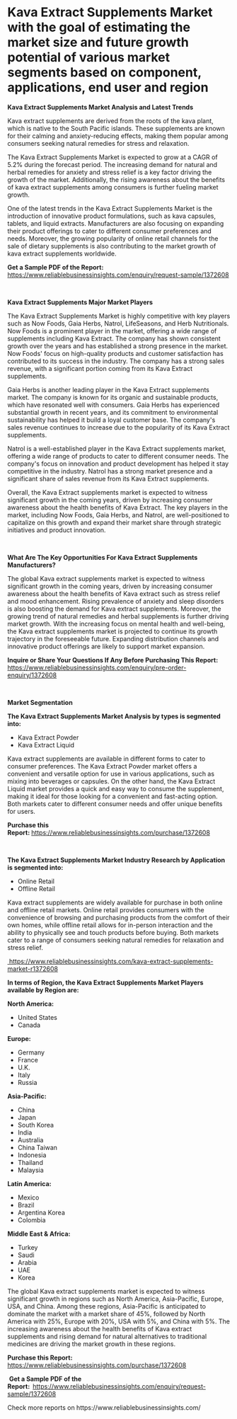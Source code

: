 <p><h1>Kava Extract Supplements Market with the goal of estimating the market size and future growth potential of various market segments based on component, applications, end user and region</h1></p><p><strong>Kava Extract Supplements Market Analysis and Latest Trends</strong></p>
<p><p>Kava extract supplements are derived from the roots of the kava plant, which is native to the South Pacific islands. These supplements are known for their calming and anxiety-reducing effects, making them popular among consumers seeking natural remedies for stress and relaxation. </p><p>The Kava Extract Supplements Market is expected to grow at a CAGR of 5.2% during the forecast period. The increasing demand for natural and herbal remedies for anxiety and stress relief is a key factor driving the growth of the market. Additionally, the rising awareness about the benefits of kava extract supplements among consumers is further fueling market growth.</p><p>One of the latest trends in the Kava Extract Supplements Market is the introduction of innovative product formulations, such as kava capsules, tablets, and liquid extracts. Manufacturers are also focusing on expanding their product offerings to cater to different consumer preferences and needs. Moreover, the growing popularity of online retail channels for the sale of dietary supplements is also contributing to the market growth of kava extract supplements worldwide.</p></p>
<p><strong>Get a Sample PDF of the Report:&nbsp;</strong> <a href="https://www.reliablebusinessinsights.com/enquiry/request-sample/1372608">https://www.reliablebusinessinsights.com/enquiry/request-sample/1372608</a></p>
<p>&nbsp;</p>
<p><strong>Kava Extract Supplements Major Market Players</strong></p>
<p><p>The Kava Extract Supplements Market is highly competitive with key players such as Now Foods, Gaia Herbs, Natrol, LifeSeasons, and Herb Nutritionals. Now Foods is a prominent player in the market, offering a wide range of supplements including Kava Extract. The company has shown consistent growth over the years and has established a strong presence in the market. Now Foods' focus on high-quality products and customer satisfaction has contributed to its success in the industry. The company has a strong sales revenue, with a significant portion coming from its Kava Extract supplements.</p><p>Gaia Herbs is another leading player in the Kava Extract supplements market. The company is known for its organic and sustainable products, which have resonated well with consumers. Gaia Herbs has experienced substantial growth in recent years, and its commitment to environmental sustainability has helped it build a loyal customer base. The company's sales revenue continues to increase due to the popularity of its Kava Extract supplements.</p><p>Natrol is a well-established player in the Kava Extract supplements market, offering a wide range of products to cater to different consumer needs. The company's focus on innovation and product development has helped it stay competitive in the industry. Natrol has a strong market presence and a significant share of sales revenue from its Kava Extract supplements.</p><p>Overall, the Kava Extract supplements market is expected to witness significant growth in the coming years, driven by increasing consumer awareness about the health benefits of Kava Extract. The key players in the market, including Now Foods, Gaia Herbs, and Natrol, are well-positioned to capitalize on this growth and expand their market share through strategic initiatives and product innovation.</p></p>
<p>&nbsp;</p>
<p><strong>What Are The Key Opportunities For Kava Extract Supplements Manufacturers?</strong></p>
<p><p>The global Kava extract supplements market is expected to witness significant growth in the coming years, driven by increasing consumer awareness about the health benefits of Kava extract such as stress relief and mood enhancement. Rising prevalence of anxiety and sleep disorders is also boosting the demand for Kava extract supplements. Moreover, the growing trend of natural remedies and herbal supplements is further driving market growth. With the increasing focus on mental health and well-being, the Kava extract supplements market is projected to continue its growth trajectory in the foreseeable future. Expanding distribution channels and innovative product offerings are likely to support market expansion.</p></p>
<p><strong>Inquire or Share Your Questions If Any Before Purchasing This Report:</strong> <a href="https://www.reliablebusinessinsights.com/enquiry/pre-order-enquiry/1372608">https://www.reliablebusinessinsights.com/enquiry/pre-order-enquiry/1372608</a></p>
<p>&nbsp;</p>
<p><strong>Market Segmentation</strong></p>
<p><strong>The Kava Extract Supplements Market Analysis by types is segmented into:</strong></p>
<p><ul><li>Kava Extract Powder</li><li>Kava Extract Liquid</li></ul></p>
<p><p>Kava extract supplements are available in different forms to cater to consumer preferences. The Kava Extract Powder market offers a convenient and versatile option for use in various applications, such as mixing into beverages or capsules. On the other hand, the Kava Extract Liquid market provides a quick and easy way to consume the supplement, making it ideal for those looking for a convenient and fast-acting option. Both markets cater to different consumer needs and offer unique benefits for users.</p></p>
<p><strong>Purchase this Report:&nbsp;</strong><a href="https://www.reliablebusinessinsights.com/purchase/1372608">https://www.reliablebusinessinsights.com/purchase/1372608</a></p>
<p>&nbsp;</p>
<p><strong>The Kava Extract Supplements Market Industry Research by Application is segmented into:</strong></p>
<p><ul><li>Online Retail</li><li>Offline Retail</li></ul></p>
<p><p>Kava extract supplements are widely available for purchase in both online and offline retail markets. Online retail provides consumers with the convenience of browsing and purchasing products from the comfort of their own homes, while offline retail allows for in-person interaction and the ability to physically see and touch products before buying. Both markets cater to a range of consumers seeking natural remedies for relaxation and stress relief.</p></p>
<p><a href="https://www.reliablebusinessinsights.com/kava-extract-supplements-market-r1372608">&nbsp;https://www.reliablebusinessinsights.com/kava-extract-supplements-market-r1372608</a></p>
<p><strong>In terms of Region, the Kava Extract Supplements Market Players available by Region are:</strong></p>
<p>
    <p> <strong> North America: </strong>
        <ul>
            <li>United States</li>
            <li>Canada</li>
        </ul>
        </p> 
    <p> <strong> Europe: </strong>
        <ul>
            <li>Germany</li>
            <li>France</li>
            <li>U.K.</li>
            <li>Italy</li>
            <li>Russia</li>
        </ul>
        </p> 
    <p> <strong> Asia-Pacific: </strong>
        <ul>
            <li>China</li>
            <li>Japan</li>
            <li>South Korea</li>
            <li>India</li>
            <li>Australia</li>
            <li>China Taiwan</li>
            <li>Indonesia</li>
            <li>Thailand</li>
            <li>Malaysia</li>
        </ul>
        </p> 
    <p> <strong> Latin America: </strong>
        <ul>
            <li>Mexico</li>
            <li>Brazil</li>
            <li>Argentina Korea</li>
            <li>Colombia</li>
        </ul>
        </p> 
    <p> <strong> Middle East & Africa: </strong>
        <ul>
            <li>Turkey</li>
            <li>Saudi</li>
            <li>Arabia</li>
            <li>UAE</li>
            <li>Korea</li>
        </ul>
    </p>
    </p>
<p><p>The global Kava extract supplements market is expected to witness significant growth in regions such as North America, Asia-Pacific, Europe, USA, and China. Among these regions, Asia-Pacific is anticipated to dominate the market with a market share of 45%, followed by North America with 25%, Europe with 20%, USA with 5%, and China with 5%. The increasing awareness about the health benefits of Kava extract supplements and rising demand for natural alternatives to traditional medicines are driving the market growth in these regions.</p></p>
<p><strong>Purchase this Report: </strong><a href="https://www.reliablebusinessinsights.com/purchase/1372608">https://www.reliablebusinessinsights.com/purchase/1372608</a></p>
<p>&nbsp;<strong>Get a Sample PDF of the Report:&nbsp;&nbsp;</strong><a href="https://www.reliablebusinessinsights.com/enquiry/request-sample/1372608">https://www.reliablebusinessinsights.com/enquiry/request-sample/1372608</a></p>
<p><strong></strong></p>
<p>Check more reports on https://www.reliablebusinessinsights.com/</p>